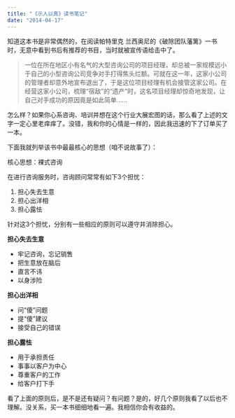 ```yaml
---
title: "《示人以真》读书笔记"
date: "2014-04-17"
---
```


知道这本书是非常偶然的，在阅读帕特里克 兰西奥尼的《破除团队藩篱》一书时，无意中看到书后有推荐的书目，当时就被宣传语给击中了。

> 一位在所在地区小有名气的大型咨询公司的项目经理，却总被一家规模远小于自己的小型咨询公司竞争对手打得焦头烂额。可就在这一年，这家小公司的管理者却意外地宣布退出了，于是这位项目经理有机会接管这家公司。在经营这家小公司，梳理“宿敌”的“遗产”时，这名项目经理却惊奇地发现，让自己对手成功的原因竟是如此简单……

怎么样？如果你心系咨询、培训并想在这个行业大展宏图的话，那么看了上述的文字一定心里老痒痒了。没错，我和你的心情是一样的，因此我迅速的下了订单买了一本。

下面我就列举该书中最最核心的思想（咱不说故事了）：

核心思想：裸式咨询

在进行咨询服务时，咨询顾问常常有如下3个担忧：

1. 担心失去生意
2. 担心出洋相
3. 担心露怯

针对这3个担忧，分别有一些相应的原则可以遵守并消除担心。

**担心失去生意**

- 牢记咨询，忘记销售
- 把生意放在脑后
- 直言不讳
- 以身涉险

**担心出洋相**

- 问“傻”问题
- 提“傻”建议
- 接受自己的错误

**担心露怯**

- 用于承担责任
- 事事以客户为中心
- 尊重客户的工作
- 给客户打下手

看了上面的原则后，是不是还有疑问？有问题？是的，好几个原则我看了以后也不理解。没关系，买一本书细细地看一遍。我相信你会有收益的。
